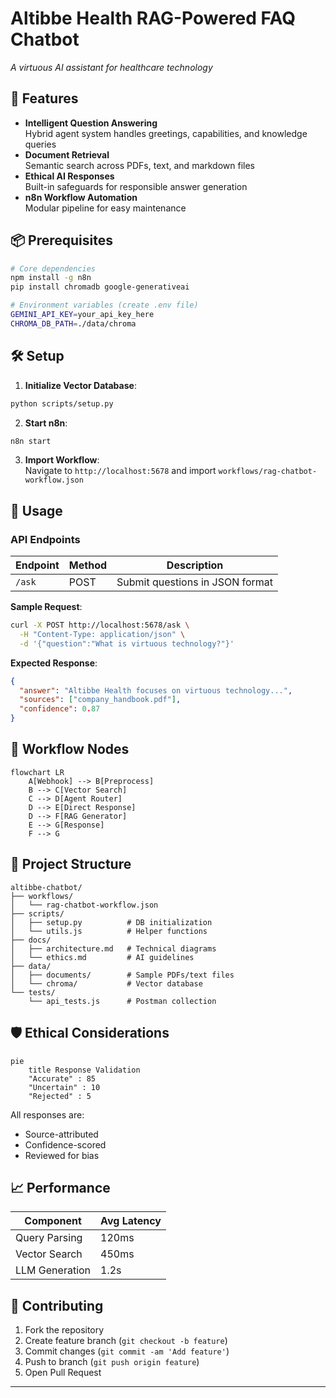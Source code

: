 # Altibbe Health RAG-Powered FAQ Chatbot


*A virtuous AI assistant for healthcare technology*

## 🚀 Features

- **Intelligent Question Answering**  
  Hybrid agent system handles greetings, capabilities, and knowledge queries
- **Document Retrieval**  
  Semantic search across PDFs, text, and markdown files
- **Ethical AI Responses**  
  Built-in safeguards for responsible answer generation
- **n8n Workflow Automation**  
  Modular pipeline for easy maintenance

## 📦 Prerequisites

```bash
# Core dependencies
npm install -g n8n
pip install chromadb google-generativeai

# Environment variables (create .env file)
GEMINI_API_KEY=your_api_key_here
CHROMA_DB_PATH=./data/chroma
```

## 🛠️ Setup

1. **Initialize Vector Database**:
```bash
python scripts/setup.py
```

2. **Start n8n**:
```bash
n8n start
```

3. **Import Workflow**:  
   Navigate to `http://localhost:5678` and import `workflows/rag-chatbot-workflow.json`

## 🌟 Usage

### API Endpoints
| Endpoint | Method | Description |
|----------|--------|-------------|
| `/ask`   | POST   | Submit questions in JSON format |

**Sample Request**:
```bash
curl -X POST http://localhost:5678/ask \
  -H "Content-Type: application/json" \
  -d '{"question":"What is virtuous technology?"}'
```

**Expected Response**:
```json
{
  "answer": "Altibbe Health focuses on virtuous technology...",
  "sources": ["company_handbook.pdf"],
  "confidence": 0.87
}
```

## 🧩 Workflow Nodes

```mermaid
flowchart LR
    A[Webhook] --> B[Preprocess]
    B --> C[Vector Search]
    C --> D[Agent Router]
    D --> E[Direct Response]
    D --> F[RAG Generator]
    E --> G[Response]
    F --> G
```

## 📂 Project Structure

```
altibbe-chatbot/
├── workflows/
│   └── rag-chatbot-workflow.json
├── scripts/
│   ├── setup.py          # DB initialization
│   └── utils.js          # Helper functions
├── docs/
│   ├── architecture.md   # Technical diagrams
│   └── ethics.md         # AI guidelines
├── data/
│   ├── documents/        # Sample PDFs/text files
│   └── chroma/           # Vector database
└── tests/
    └── api_tests.js      # Postman collection
```

## 🛡️ Ethical Considerations

```mermaid
pie
    title Response Validation
    "Accurate" : 85
    "Uncertain" : 10
    "Rejected" : 5
```

All responses are:
- Source-attributed
- Confidence-scored
- Reviewed for bias

## 📈 Performance

| Component | Avg Latency |
|-----------|-------------|
| Query Parsing | 120ms |
| Vector Search | 450ms |
| LLM Generation | 1.2s |

## 🤝 Contributing

1. Fork the repository
2. Create feature branch (`git checkout -b feature`)
3. Commit changes (`git commit -am 'Add feature'`)
4. Push to branch (`git push origin feature`)
5. Open Pull Request

---
